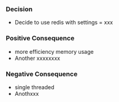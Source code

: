 ### Decision 
* Decide to use redis with settings = xxx
### 
### Positive Consequence
* more efficiency memory usage
* Another xxxxxxxx
### 
### Negative Consequence
* single threaded
* Anothxxx

